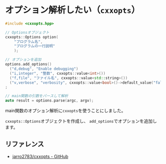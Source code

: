 # オプション解析したい（``cxxopts``）

```cpp
#include <cxxopts.hpp>

// Optionsオブジェクト
cxxopts::Options option(
    "プログラム名",
    "プログラムの一行説明"
    );

// オプションを追加
options.add_options()
  ("d,debug", "Enable debugging")
  ("i,integer", "整数", cxxopts::value<int>())
  ("f,file", "ファイル名", cxxopts::value<std::string>())
  ("v,verbose", "verbosity", cxxopts::value<bool>()->default_value("false"))
;

// main関数の引数をパースして解析
auto result = options.parse(argc, argv);
```

main関数のオプション解析に``cxxopts``を使うことにしました。

``cxxopts::Options``オブジェクトを作成し、
``add_options``でオプションを追加します。

## リファレンス

- [jarro2783/cxxopts - GitHub](https://github.com/jarro2783/cxxopts)
